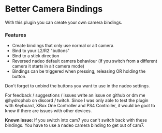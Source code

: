 # Better Camera Bindings
With this plugin you can create your own camera bindings.

### **Features**
- Create bindings that only use normal or alt camera.
- Bind to your L2/R2 "buttons"
- Bind to a stick direction
- Reversed nadeo default camera behaviour
  (if you switch from a different camera it starts in alt camera mode)
- Bindings can be triggered when pressing, releasing OR holding the button.

Don't forget to unbind the buttons you want to use in the nadeo settings.

For feedback / suggestions / issues write an issue on github or dm me @hydrophob on discord / twitch.
Since I was only able to test the plugin with Keyboard, XBox One Controller and PS4 Controller,
it would be goot to know if there are issues with other devices.

**Known Issue:** If you switch into cam7 you can't switch back with these bindings. You have to use a nadeo camera binding to get out of cam7.
